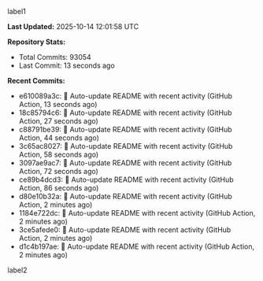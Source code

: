 
label1 
<!-- ACTIVITY_START -->
**Last Updated:** 2025-10-14 12:01:58 UTC

**Repository Stats:**
- Total Commits: 93054
- Last Commit: 13 seconds ago

**Recent Commits:**
- e610089a3c: 🤖 Auto-update README with recent activity (GitHub Action, 13 seconds ago)
- 18c85794c6: 🤖 Auto-update README with recent activity (GitHub Action, 27 seconds ago)
- c88791be39: 🤖 Auto-update README with recent activity (GitHub Action, 44 seconds ago)
- 3c65ac8027: 🤖 Auto-update README with recent activity (GitHub Action, 58 seconds ago)
- 3097ae9ac7: 🤖 Auto-update README with recent activity (GitHub Action, 72 seconds ago)
- ce89b4dcd3: 🤖 Auto-update README with recent activity (GitHub Action, 86 seconds ago)
- d80e10b32a: 🤖 Auto-update README with recent activity (GitHub Action, 2 minutes ago)
- 1184e722dc: 🤖 Auto-update README with recent activity (GitHub Action, 2 minutes ago)
- 3ce5afede0: 🤖 Auto-update README with recent activity (GitHub Action, 2 minutes ago)
- d1c4b197ae: 🤖 Auto-update README with recent activity (GitHub Action, 2 minutes ago)
<!-- ACTIVITY_END -->

label2
